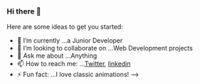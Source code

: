 ### Hi there 👋

Here are some ideas to get you started:

- 🔭 I’m currently ...a Junior Developer
- 👯 I’m looking to collaborate on ...Web Development projects 
- 💬 Ask me about ...Anything
- 📫 How to reach me: ...[Twitter](https://twitter.com/AaronEkal), [linkedin](https://www.linkedin.com/in/aaron-ekal-277699184/)
- ⚡ Fun fact: ...I love classic animations!
-->
